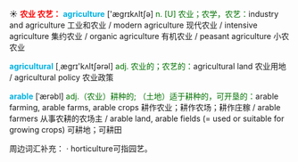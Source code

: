☀ <font color="red">**农业 农艺：**</font>
<font color="sky blue">**agriculture**</font> ['æɡrɪkʌltʃə] 
<font color="rgb(227, 108, 9)">n. [U] 农业；农学，农艺：</font>industry and agriculture 工业和农业 / modern agriculture 现代农业 / intensive agriculture 集约农业 / organic agriculture 有机农业 / peasant agriculture 小农农业

<font color="sky blue">**agricultural**</font> [͵æɡrɪ'kʌltʃərəl] 
<font color="rgb(227, 108, 9)">adj. 农业的；农艺的：</font>agricultural land 农业用地 / agricultural policy 农业政策
           
<font color="sky blue">**arable**</font> [ˈærəbl]
<font color="rgb(227, 108, 9)">adj.（农业）耕种的; （土地）适于耕种的，可开垦的：</font>arable farming, arable farms, arable crops 耕作农业；耕作农场；耕作庄稼 / arable farmers 从事农耕的农场主 / arable land, arable fields (= used or suitable for growing crops) 可耕地；可耕田

周边词汇补充：
· horticulture可指园艺。
